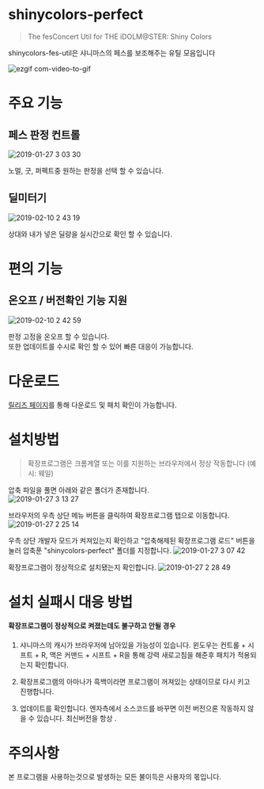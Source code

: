 shinycolors-perfect
=============
> The fesConcert Util for THE iDOLM@STER: Shiny Colors

shinycolors-fes-util은 샤니마스의 페스를 보조해주는 유틸 모음입니다

![ezgif com-video-to-gif](https://user-images.githubusercontent.com/29334258/51791040-97855780-21e0-11e9-8bc5-45480529a637.gif)

주요 기능
=============

페스 판정 컨트롤
-------------
![2019-01-27 3 03 30](https://user-images.githubusercontent.com/29334258/51791043-9d7b3880-21e0-11e9-8a7c-730e6ede5660.png)

노멀, 굿, 퍼펙트중 원하는 판정을 선택 할 수 있습니다.

딜미터기
-------------
![2019-02-10 2 43 19](https://user-images.githubusercontent.com/29334258/52524223-0d5be980-2cde-11e9-8476-ae40ecc8bca6.png)

상대와 내가 넣은 딜량을 실시간으로 확인 할 수 있습니다.

편의 기능
=============

온오프 / 버전확인 기능 지원
-------------
![2019-02-10 2 42 59](https://user-images.githubusercontent.com/29334258/52524222-0cc35300-2cde-11e9-88c3-176cc758e1d0.png)

판정 고정을 온오프 할 수 있습니다.   
또한 업데이트를 수시로 확인 할 수 있어 빠른 대응이 가능합니다.


다운로드
=============
[릴리즈 페이지](https://github.com/MaxKss/shinycolors-perfect/releases)를 통해 다운로드 및 패치 확인이 가능합니다.


설치방법
=============
> 확장프로그램은 크롬계열 또는 이를 지원하는 브라우저에서 정상 작동합니다 (예시: 웨일)

압축 파일을 풀면 아래와 같은 폴더가 존재합니다.  
![2019-01-27 3 13 27](https://user-images.githubusercontent.com/29334258/51791115-8a1c9d00-21e1-11e9-8346-340d19e973c5.png)
  
브라우저의 우측 상단 메뉴 버튼을 클릭하여 확장프로그램 탭으로 이동합니다.
![2019-01-27 2 25 14](https://user-images.githubusercontent.com/29334258/51790590-cbf61500-21da-11e9-9f2f-b8a98fce40e6.png)
  
우측 상단 개발자 모드가 켜져있는지 확인하고 "압축해제된 확장프로그램 로드" 버튼을 눌러 압축푼 "shinycolors-perfect" 폴더를 지정합니다.
![2019-01-27 3 07 42](https://user-images.githubusercontent.com/29334258/51791095-445fd480-21e1-11e9-8c6d-bb7fbf738e7f.png)
  
확장프로그램이 정상적으로 설치됐는지 확인합니다.
![2019-01-27 2 28 49](https://user-images.githubusercontent.com/29334258/51790633-4fb00180-21db-11e9-84a3-e1edd6ca5880.png)
 

설치 실패시 대응 방법
=============
#### 확장프로그램이 정상적으로 켜졌는데도 불구하고 안될 경우
1. 샤니마스의 캐시가 브라우저에 남아있을 가능성이 있습니다. 윈도우는 컨트롤 + 시프트 + R, 맥은 커맨드 + 시프트 + R을 통해 강력 새로고침을 해준후 패치가 적용되는지 확인합니다.

2. 확장프로그램의 아마나가 흑백이라면 프로그램이 꺼져있는 상태이므로 다시 키고 진행합니다.

3. 업데이트를 확인합니다. 엔자측에서 소스코드를 바꾸면 이전 버전으론 작동하지 않을 수 있습니다. 최신버전을 항상 .

주의사항
=============
본 프로그램을 사용하는것으로 발생하는 모든 불이득은 사용자의 몫입니다.

